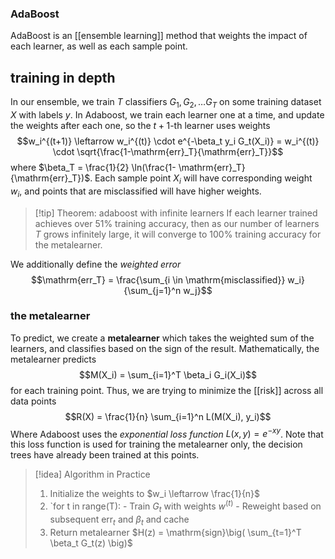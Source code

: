 
### AdaBoost
AdaBoost is an [[ensemble learning]] method that weights the impact of each learner, as well as each sample point.

## training in depth
In our ensemble, we train $T$ classifiers $G_1, G_2, \dots G_T$ on some training dataset $X$ with labels $y$.  In Adaboost, we train each learner one at a time, and update the weights after each one, so the $t+1$-th learner uses weights
$$w_i^{(t+1)} \leftarrow w_i^{(t)} \cdot e^{-\beta_t y_i G_t(X_i)} = w_i^{(t)} \cdot \sqrt{\frac{1-\mathrm{err}_T}{\mathrm{err}_T}}$$
where $\beta_T = \frac{1}{2} \ln(\frac{1- \mathrm{err}_T}{\mathrm{err}_T})$. Each sample point $X_i$ will have corresponding weight $w_i$, and points that are misclassified will have higher weights.
>[!tip] Theorem: adaboost with infinite learners
>If each learner trained achieves over $51\%$ training accuracy, then as our number of learners $T$ grows infinitely large, it will converge to $100\%$ training accuracy for the metalearner.

We additionally define the *weighted error* $$\mathrm{err_T} = \frac{\sum_{i \in \mathrm{misclassified}} w_i}{\sum_{j=1}^n w_j}$$
### the metalearner
To predict, we create a **metalearner** which takes the weighted sum of the learners, and classifies based on the sign of the result. Mathematically, the metalearner predicts
$$M(X_i) = \sum_{i=1}^T \beta_i G_i(X_i)$$
for each training point.  Thus, we are trying to minimize the [[risk]] across all data points
$$R(X) = \frac{1}{n} \sum_{i=1}^n L(M(X_i), y_i)$$
Where Adaboost uses the *exponential loss function* $L(x, y) = e^{-xy}$.  Note that this loss function is used for training the metalearner only, the decision trees have already been trained at this points.

> [!idea]  Algorithm in Practice
> 	1. Initialize the weights to $w_i \leftarrow \frac{1}{n}$
> 	2. `for t in range(T):
> 				- Train $G_t$ with weights $w^{(t)}$
> 				- Reweight based on subsequent $\mathrm{err}_t$ and $\beta_t$ and cache
> 	3. Return metalearner $H(z) = \mathrm{sign}\big( \sum_{t=1}^T \beta_t G_t(z) \big)$